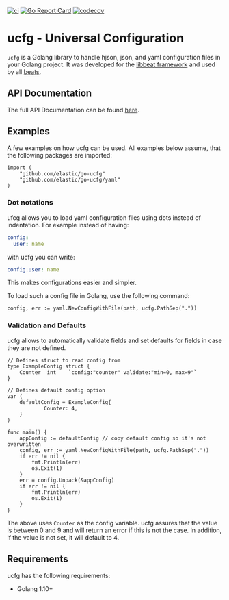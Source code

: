 [![ci](https://github.com/elastic/go-ucfg/actions/workflows/ci.yml/badge.svg)](https://github.com/elastic/go-ucfg/actions/workflows/ci.yml)
[![Go Report
Card](https://goreportcard.com/badge/github.com/elastic/go-ucfg)](https://goreportcard.com/report/github.com/elastic/go-ucfg)
[![codecov](https://codecov.io/gh/elastic/go-ucfg/branch/main/graph/badge.svg)](https://codecov.io/gh/elastic/go-ucfg)


# ucfg - Universal Configuration

`ucfg` is a Golang library to handle hjson, json, and yaml configuration files in your Golang project. It was developed for the [libbeat framework](https://github.com/elastic/beats/tree/master/libbeat) and used by all [beats](https://github.com/elastic/beats).


## API Documentation

The full API Documentation can be found [here](https://godoc.org/github.com/elastic/go-ucfg).

## Examples

A few examples on how ucfg can be used. All examples below assume, that the following packages are imported:

```golang
import (
	"github.com/elastic/go-ucfg"
	"github.com/elastic/go-ucfg/yaml"
)
```

### Dot notations

ufcg allows you to load yaml configuration files using dots instead of indentation. For example instead of having:

```yaml
config:
  user: name
```

with ucfg you can write:

```yaml
config.user: name
```

This makes configurations easier and simpler.

To load such a config file in Golang, use the following command:

```golang
config, err := yaml.NewConfigWithFile(path, ucfg.PathSep("."))
```



### Validation and Defaults

ucfg allows to automatically validate fields and set defaults for fields in case they are not defined.


```golang
// Defines struct to read config from
type ExampleConfig struct {
    Counter  int 	`config:"counter" validate:"min=0, max=9"`
}

// Defines default config option
var (
    defaultConfig = ExampleConfig{
		    Counter: 4,
    }
)

func main() {
    appConfig := defaultConfig // copy default config so it's not overwritten
    config, err := yaml.NewConfigWithFile(path, ucfg.PathSep("."))
    if err != nil {
        fmt.Println(err)
        os.Exit(1)
    }
    err = config.Unpack(&appConfig)
    if err != nil {
        fmt.Println(err)
        os.Exit(1)
    }
}
```

The above uses `Counter` as the config variable. ucfg assures that the value is between 0 and 9 and will return an error if this is not the case. In addition, if the value is not set, it will default to 4.


## Requirements

ucfg has the following requirements:

* Golang 1.10+
